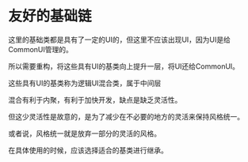 # 友好的基础链

这里的基础类都是具有了一定的UI的，但这里不应该出现UI，因为UI是给CommonUI管理的。

所以需要重构，将这些具有UI的基类向上提升一层，将UI还给CommonUI。

这些具有UI的基类称为逻辑UI混合类，属于中间层

混合有利于内聚，有利于加快开发，缺点是缺乏灵活性。

但这少灵活性是故意的，是为了减少在不必要的地方的灵活来保持风格统一。

或者说，风格统一就是放弃一部分的灵活的风格。

在具体使用的时候，应该选择适合的基类进行继承。